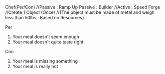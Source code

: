 Chef(Per/Con)
//Passive : Ramp Up
Passive : Builder
//Active  : Speed Forge
//Create 1 Object (Once)
//{The object must be made of metal and weigh less than 50lbs : Based on Resources}

Per
1. Your meal doesn't seem enough
2. Your meal doesn't quite taste right

Con
1. Your meal is missing something
2. Your meal is really hot
